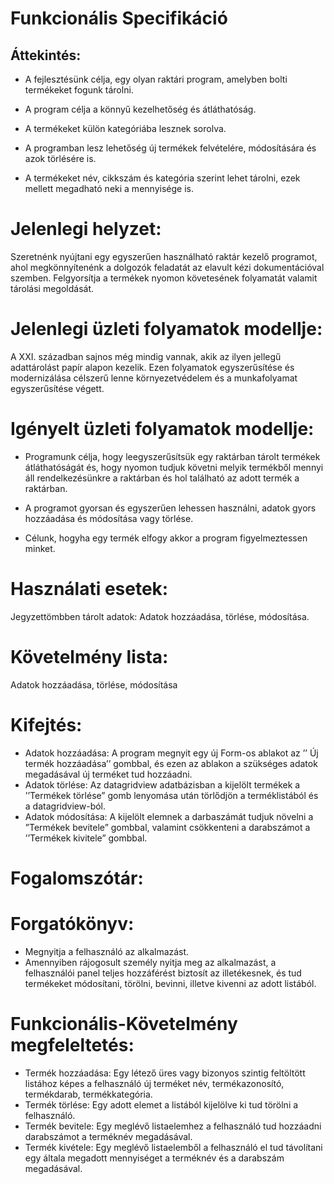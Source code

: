 # Funkcionális Specifikáció

## Áttekintés:
- A fejlesztésünk célja, egy olyan raktári program, amelyben bolti termékeket fogunk tárolni.

- A program célja a könnyű kezelhetőség és átláthatóság.

- A termékeket külön kategóriába lesznek sorolva.

- A programban lesz lehetőség új termékek felvételére, módosítására és azok törlésére is.

- A termékeket név, cikkszám és kategória szerint lehet tárolni, ezek mellett megadható neki a mennyisége is.

# Jelenlegi helyzet:
Szeretnénk nyújtani egy egyszerűen használható raktár kezelő programot, ahol megkönnyítenénk a dolgozók feladatát az elavult kézi dokumentációval szemben. Felgyorsítja a termékek nyomon követesének folyamatát valamit tárolási megoldását. 

# Jelenlegi üzleti folyamatok modellje:
A XXI. században sajnos még mindig vannak, akik az ilyen jellegű adattárolást papír alapon kezelik. Ezen folyamatok egyszerűsítése és modernizálása célszerű lenne környezetvédelem és a munkafolyamat egyszerűsítése végett.

# Igényelt üzleti folyamatok modellje:
- Programunk célja, hogy leegyszerűsítsük egy raktárban tárolt termékek átláthatóságát és, hogy nyomon tudjuk követni melyik termékből mennyi áll rendelkezésünkre a raktárban és hol található az adott termék a raktárban.

- A programot gyorsan és egyszerűen lehessen használni, adatok gyors hozzáadása és módosítása vagy törlése.

- Célunk, hogyha egy termék elfogy akkor a program figyelmeztessen minket.

# Használati esetek:
Jegyzettömbben tárolt adatok:
Adatok hozzáadása, törlése, módosítása.

# Követelmény lista:
Adatok hozzáadása, törlése, módosítása

# Kifejtés:
- Adatok hozzáadása: A program megnyit egy új Form-os ablakot az ’’ Új termék hozzáadása’’ gombbal, és ezen az ablakon a szükséges adatok megadásával új terméket tud hozzáadni.
- Adatok törlése: Az datagridview adatbázisban a kijelölt termékek a ’’Termékek törlése” gomb lenyomása után törlődjön a terméklistából és a datagridview-ból.
- Adatok módosítása: A kijelölt elemnek a darbaszámát tudjuk növelni a ”Termékek bevitele” gombbal, valamint csökkenteni a darabszámot a ’’Termékek kivitele” gombbal. 

# Fogalomszótár:

# Forgatókönyv:
- Megnyitja a felhasználó az alkalmazást.
- Amennyiben rájogosult személy nyitja meg az alkalmazást, a felhasználói panel teljes hozzáférést biztosít az illetékesnek, és tud termékeket módosítani, törölni, bevinni, illetve kivenni az adott listából.

# Funkcionális-Követelmény megfeleltetés:
- Termék hozzáadása: Egy létező üres vagy bizonyos szintig feltöltött listához képes a felhasználó új terméket név, termékazonosító, termékdarab, termékkategória. 
- Termék törlése: Egy adott elemet a listából kijelölve ki tud törölni a felhasználó.
- Termék bevitele: Egy meglévő listaelemhez a felhasználó tud hozzáadni darabszámot a terméknév megadásával.
- Termék kivétele: Egy meglévő listaelemből a felhasználó el tud távolítani egy általa megadott mennyiséget a terméknév és a darabszám megadásával. 
